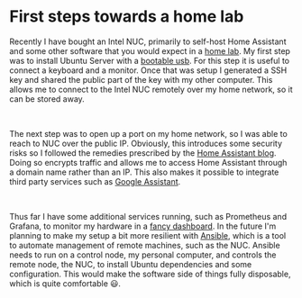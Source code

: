 # First steps towards a home lab
Recently I have bought an Intel NUC, primarily to self-host Home Assistant and some other software that you would expect in a [home lab](https://www.reddit.com/r/homelab/). My first step was to install Ubuntu Server with a [bootable usb](https://ubuntu.com/tutorials/create-a-usb-stick-on-macos#1-overview). For this step it is useful to connect a keyboard and a monitor. Once that was setup I generated a SSH key and shared the public part of the key with my other computer. This allows me to connect to the Intel NUC remotely over my home network, so it can be stored away.

&nbsp;

The next step was to open up a port on my home network, so I was able to reach to NUC over the public IP. Obviously, this introduces some security risks so I followed the remedies prescribed by the [Home Assistant blog](https://www.home-assistant.io/blog/2015/12/13/setup-encryption-using-lets-encrypt/). Doing so encrypts traffic and allows me to access Home Assistant through a domain name rather than an IP. This also makes it possible to integrate third party services such as [Google Assistant](https://www.home-assistant.io/integrations/google_assistant/).

&nbsp;

Thus far I have some additional services running, such as Prometheus and Grafana, to monitor my hardware in a [fancy dashboard](https://grafana.com/grafana/dashboards/). In the future I'm planning to make my setup a bit more resilient with [Ansible](https://www.ansible.com/), which is a tool to automate management of remote machines, such as the NUC. Ansible needs to run on a control node, my personal computer, and controls the remote node, the NUC, to install Ubuntu dependencies and some configuration. This would make the software side of things fully disposable, which is quite comfortable :smiley:.